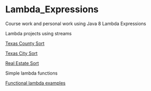 # Lambda_Expressions
Course work and personal work using Java 8 Lambda Expressions

Lambda projects using streams

[Texas County Sort](https://github.com/Jcisneros92/Lambda_Expressions/tree/master/Texas%20County%20Sort)

[Texas City Sort](https://github.com/Jcisneros92/Lambda_Expressions/tree/master/Texas%20City%20Sort)

[Real Estate Sort](https://github.com/Jcisneros92/Lambda_Expressions/tree/master/Real%20Estate%20Sort)

Simple lambda functions

[Functional lambda examples](https://github.com/Jcisneros92/Lambda_Expressions/tree/master/Functional)
